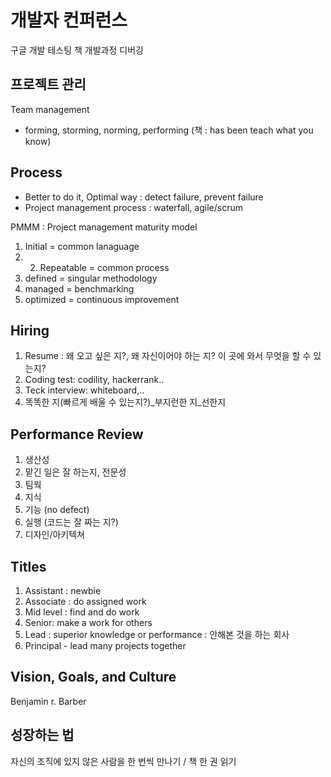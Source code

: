 # 개발자 컨퍼런스

 구글 개발 테스팅 책
개발과정 디버깅

## 프로젝트 관리
Team management
* forming, storming, norming, performing (책 :  has been teach what you know)

## Process
* Better to do it, Optimal way : detect failure, prevent failure
* Project management process : waterfall, agile/scrum

PMMM : Project management maturity model 
1. Initial = common lanaguage
2. 2. Repeatable = common process
3. defined = singular methodology
4. managed = benchmarking
5. optimized = continuous improvement

## Hiring
1. Resume : 왜 오고 싶은 지?, 왜 자신이어야 하는 지? 이 곳에 와서 무엇을 할 수 있는지?
2. Coding test: codility, hackerrank..
3. Teck interview: whiteboard,..
4. 똑똑한 지(빠르게 배울 수 있는지?)_부지런한 지_선한지

## Performance Review
1. 생산성
2. 맡긴 일은 잘 하는지, 전문성
3. 팀웍
4. 지식
5. 기능 (no defect)
6. 실행 (코드는 잘 짜는 지?)
7. 디자인/아키텍쳐

## Titles
1. Assistant : newbie
2. Associate : do assigned work
3. Mid level : find and do work
4. Senior: make a work for others
5. Lead : superior knowledge or performance : 안해본 것을 하는 회사
6. Principal - lead many projects together

## Vision, Goals, and Culture
Benjamin r. Barber

## 성장하는 법
자신의 조직에 있지 않은 사람을 한 번씩 만나기 / 책 한 권 읽기